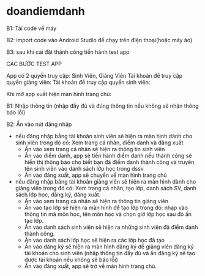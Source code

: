 # doandiemdanh
B1: Tải code về máy 

B2: import code vào Android Studio để chạy trên điện thoại(hoặc máy ảo)

B3: sau khi cài đặt thành công tiến hành test app

CÁC BƯỚC TEST APP

App có 2 quyền truy cập: Sinh Viên, Giảng Viên
Tài khoản để truy cập quyền giảng viên:
Tài khoản để truy cập quyền sinh viên:

Khi mở app xuất hiện màn hình trang chủ: 

B1: Nhập thông tin (nhập đầy đủ và đúng thông tin nếu không sẽ nhận thông báo lỗi)

B2: Ấn vào nút đăng nhập 
  - nếu đăng nhập bằng tài khoản sinh viên sẽ hiện ra màn hình dành cho sinh viên trong đó có: Xem trang cá nhân, điểm danh và đăng xuất
      + Ấn vào xem trang cá nhân sẽ hiện ra thông tin sinh viên
      + Ấn vào điểm danh, app sẽ tiến hành điểm danh nếu thành công sẽ hiển thị thông báo cho biết bạn đã điểm danh thành công và truyền tên sinh viên vào danh sách lớp học trong dssv
      + Ấn vào đăng xuất, app sẽ chuyển về màn hình trang chủ
  - nếu đăng nhập bằng tài khoản giảng viên sẽ hiện ra màn hình dành cho giảng viên trong đó có: Xem trang cá nhân, tạo lớp, danh sách SV, danh sách lớp học, đăng ký, đăng xuất.
      + Ấn vào xem trang cá nhân sẽ hiện ra thông tin giảng viên
      + Ấn vào tạo lớp sẽ hiện ra màn hình để tạo lớp trong đó: nhạp vào thông tin mã môn học, tên môn học và chọn giờ lớp học sau đó ấn tạo lớp.
      + Ấn vào danh sách sinh viên sẽ hiện ra những sinh viên đã điểm danh thành công.
      + Ấn vào danh sách lớp học sẽ hiện ra các lớp học đã tạo
      + Ấn vào đăng ký sẽ hiện ra màn hình đăng ký để giảng viên đăng ký tài khoản cho sinh viên (nhập thông tin đầy đủ và ấn đăng ký sẽ tạo được tài khoản nếu không sẽ báo lỗi)
      + Ấn vào đăng xuất, app sẽ trở về màn hình trang chủ.
